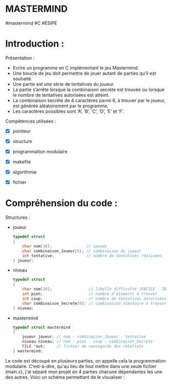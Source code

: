 # MASTERMIND
#mastermind 
#C 
#ESIPE


<h1> Introduction : </h1>

Présentation :
 - Ecrire un programme en C implémentant le jeu Mastermind. 
 - Une boucle de jeu doit permettre de jouer autant de parties qu’il est souhaité. 
 - Une partie est une série de tentatives du joueur. 
 - La partie s’arrête lorsque la combinaison secrète est trouvée ou lorsque le nombre  de tentatives autorisées est atteint. 
 - La combinaison secrète de 4 caractères parmi 6, à trouver par le joueur, est générée aléatoirement par le programme. 
 - Les caractères possibles sont ‘A’, ‘B’, ‘C’, ‘D’, ‘E’ et ‘F’. 

Compétences utilisées :
 - [x] pointeur
 - [x] structure
 - [x] programmation modulaire
 - [x] makefile
 - [x] algorithmie
 - [x] fichier



<h1> Compréhension du code : </h1>
 
 Structures : 
 
  - joueur
     ```c
     typedef struct
     {
         char nom[10];               // speudo
         char combinaison_Joueur[6]; // combinaison du joueur
         int tentative;              // nombre de tentatives réalisées
     } joueur;
     ```
     
  - niveau
     ```c
     typedef struct
     {
         char nom[10];                // libellé difficulté (FACILE - INTERMEDIAIRE - DIFFICILE)
         int pion;                    // nombre d'éléments à trouver
         int coup;                    // nombre de tentatives autorisées
         char combinaison_Secrete[6]; // combinaison aléatoire à trouver
     } niveau;
     ```
     
  - mastermind
     ```c
     typedef struct mastermind
     {
         joueur joueur; // nom - combinaison_Joueur - tentative
         niveau niveau; // nom - pion - coup - combinaison_Secrete
         FILE *out;     // fichier de sauvegarde des résultats
     } mastermind;
     ```
  

Le code est découpé en plusieurs parties, on appelle cela la programmation modulaire. C'est-à-dire, qu'au lieu de tout mettre dans une seule fichier (main.c), j'ai séparé mon projet en 4 parties chacune dépendantes les une des autres. Voici un schéma permettant de le visualiser :
